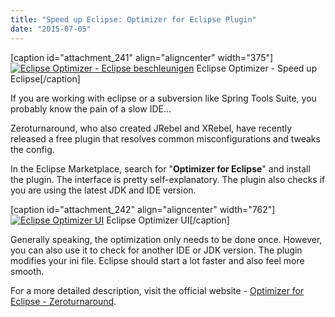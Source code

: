 ```yaml
---
title: "Speed up Eclipse: Optimizer for Eclipse Plugin"
date: "2015-07-05"
---
```


\[caption id="attachment\_241" align="aligncenter" width="375"\][![Eclipse Optimizer - Eclipse beschleunigen](http://kevcodez.de/wp-content/uploads/2015/07/eclipse-optimizer.png)](http://kevcodez.de/wp-content/uploads/2015/07/eclipse-optimizer.png) Eclipse Optimizer - Speed up Eclipse\[/caption\]

If you are working with eclipse or a subversion like Spring Tools Suite, you probably know the pain of a slow IDE...

Zeroturnaround, who also created JRebel and XRebel, have recently released a free plugin that resolves common misconfigurations and tweaks the config.

In the Eclipse Marketplace, search for "**Optimizer for Eclipse**" and install the plugin. The interface is pretty self-explanatory. The plugin also checks if you are using the latest JDK and IDE version.

\[caption id="attachment\_242" align="aligncenter" width="762"\][![Eclipse Optimizer UI](https://kevcodez.de/wp-content/uploads/2015/07/eclipse_optimizer_ui.png)](https://kevcodez.de/wp-content/uploads/2015/07/eclipse_optimizer_ui.png) Eclipse Optimizer UI\[/caption\]

Generally speaking, the optimization only needs to be done once. However, you can also use it to check for another IDE or JDK version. The plugin modifies your ini file. Eclipse should start a lot faster and also feel more smooth.

For a more detailed description, visit the official website - [Optimizer for Eclipse - Zeroturnaround](https://zeroturnaround.com/free/optimizer-for-eclipse/).
